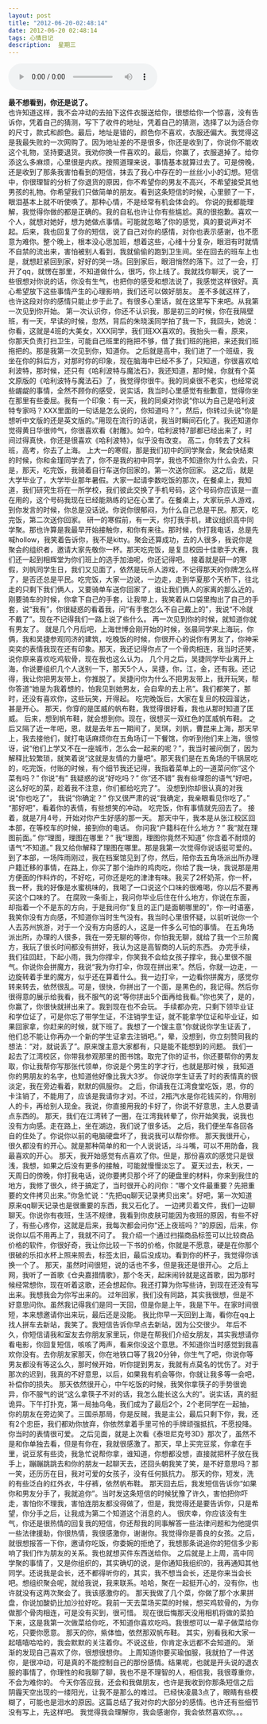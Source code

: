 ```yaml
---
layout: post
title: "2012-06-20-02:48:14"
date: 2012-06-20 02:48:14
tags: 心情日记
description:  星期三
---
```


<!--
<embed src="http://antiserver.kuwo.cn/anti.s?useless=/resource/&format=mp3&rid=MUSIC_981609&response=res&type=convert_url&" autostart = "true" width="330" height="86" >
<audio  controls>
  <source src="/assets/aidekeneng.mp3" type="audio/mpeg">
  Your browser does not support the audio element.
</audio>

<audio muted controls loop autoplay>
  <source src="http://antiserver.kuwo.cn/anti.s?useless=/resource/&format=mp3&rid=MUSIC_981609&response=res&type=convert_url&" type="audio/mpeg">
  Your browser does not support the audio element.
</audio>
-->

<audio autoplay loop controls  src="/assets/aidekeneng.mp3" type="audio/mpeg">
  Your browser does not support the audio element.
</audio>

**最不想看到，你还是说了。**  
也许知道这样，我不会冲动的去拍下这件衣服送给你，很想给你一个惊喜，没有告诉你，凭着自己的猜测，写下了收件的地址，凭着自己的猜测，选择了以为适合你的尺寸，款式和颜色。最后，地址是错的，颜色你不喜欢，衣服还偏大。我觉得这是我最失败的一次网购了。因为地址差的不是很多，你还是收到了，你说你不能收这个礼物，坚持要退货。我劝你换一件喜欢的。最后，你赢了，衣服退掉了。给你添这么多麻烦，心里很是内疚。按照道理来说，事情基本就算过去了。可是傍晚，还是收到了那条我害怕看到的短信，抹去了我心中存在的一丝丝小小的幻想。短信中，你很理智的分析了你退货的原因，你不希望你的男友不高兴，不希望接受其他男孩的礼物。你希望我们只做简单的朋友。看到这条短信的时候，心里颤了一下，眼泪基本上就不听使唤了。那种心情，不是经常有机会体会的。
你说的我都能理解，我觉得你做的都是正确的。我的自私也许让你有些尴尬。真的很抱歉。喜欢一个人，就想对她好，想为她做点事情。可能就忽略了你的感觉，真的要说声对不起。后来，我也回复了你的短信，说了自己对你的感情，对你也表示感谢，也不愿意为难你。整个晚上，根本没心思加班，想着这些，心绪十分复杂，眼泪有时就情不自禁的流出来，害怕被别人看到，我就偷偷的跑到卫生间。坐在回去的班车上也是，就想赶紧回到家，好好的哭一场。回到家后，眼泪悄然的落下。过了一会，打开了qq，就愣在那里，不知道做什么，很巧，你上线了。我就找你聊天，说了一些很想对你说的话，你没有生气，也把你的感受和想法说了，我感觉这样很好。真心希望放下这些事情产生的心理影响，我们还可以做好朋友。
差不多就这样了，也许这段对你的感情只能止步于此了。有很多心里话，就在这里写下来吧。从我第一次见到你开始。
第一次认识你，你还不认识我，那是初三的时候，你在我隔壁班，有一天，早读的时候，忽然，背后的朱晓溪同学拍了我一下，我回头，她说：你看，这就是4班的大美女，XXX同学，我们班XX喜欢的。我抬头一看，原来，你那天负责打扫卫生，可能自己班里的拖把不够，借了我们班的拖把，来还我们班拖把的。那是我第一次见到你，知道你。
之后就是高中，我们进了一个班级，我坐在你的斜后方，对那时你的印象，现在脑海中已经不多了，只知道，你很喜欢哈利波特，那时候，还只有《哈利波特与魔法石》，我还知道，那时候，你就有个英文原版的《哈利波特与魔法石》了，我觉得你很牛。我的同桌很不老实，也经常说些龌龊的事情，全然不顾你的感受，说实话，我当时心里感觉有些歉意，觉得你坐在那里有些委屈。我有一个印象：有一天，我的同桌对你说“你以为自己是哈利波特专家吗？XXX里面的一句话是怎么说的，你知道吗？”，然后，你转过头说“你是想听中文版的还是英文版的。”用现在流行的话说，我当时瞬间石化了。我还知道你觉得黄日华很帅气，你很喜欢看《射雕》。如今，哈利波特7部都已经出来了，时间过得真快，你还是很喜欢《哈利波特》，似乎没有改变。
高二，你转去了文科班，高考，你去了上海。
上大一的寒假，那是我们初中的同学聚会，聚会快结束的时候，你和金瑾同学去了，你不是我的初中同学，我也不知道你为什么会去，只是，那天，吃完饭，我骑着自行车送你回家的。第一次送你回家。
这之后，就是大学毕业了，大学毕业那年暑假。大家一起请李数吃饭的那次，在餐桌上，我知道，我们研究生将在一所学校，我们彼此交换了手机号码，这个号码你应该是一直在用的，这个号码我现在已经能熟练的记在心里了。在餐桌上，大家玩杀人游戏，到你发言的时候，你总是没话说。你说你很郁闷，为什么自己总是平民。那天，吃完饭，第二次送你回家。
研一的寒假前，有一天，你打我手机，建议组织高中同学聚。那也许算是我最早开始接触你，和你有来往。那时候，你打我电话，总是先喊hollow，我笑着告诉你，我不是kitty。聚会还算成功，去的人很多，我说你是聚会的组织者，邀请大家先敬你一杯。那天吃完饭，是复旦校园十佳歌手大赛，我们还一起到相辉堂为你们班上的选手加油呢，你还记得吧。
接着就是研一的寒假，刘帆同学生日，我们又见面了，依然是玩杀人游戏，不记得那天的你牌怎么样了，是否还总是平民。吃完饭，大家一边说，一边走，走到华夏那个天桥下，往北走的只剩下我们俩人，又要骑单车送你回家了，谁让我们俩人的家离的那么近的。刚要骑车的时候，你拿下自己的手套，让我带上，我笑着从口袋里掏出了自己的手套，说“我有”，你很疑惑的看着我，问“有手套怎么不自己戴上的”，我说“不冷就不戴了”。现在不记得我们一路上说了些什么。
再一次见到你的时候，就知道你就有男友了。
就是几个月后吧，上海世博会刚开始的时候，张晨同学来上海玩，你俩，我和吴捷参观同济的建筑，吃晚饭的时候，你很开心的说你有男友了，你神采奕奕的表情我现在还有印象。那天，我还记得你点了一个骨肉相连，我当时还笑，说你原来喜欢吃鸡软骨，现在我也这么认为。
几个月之后，吴捷同学毕业离开上海，你说要组织几个人送别一下，那天5个人，吴捷，你，江，金，还有我。还记得，我让你把男友带上，你推脱了。吴捷问你为什么不把男友带上，我开玩笑，帮你答道“她是为我着想的，怕我见到她男友，会自卑的去上吊”。我们都笑了，那时，还没有喜欢你，这些玩笑，开得起。
吃完晚饭后，大家在复旦的校园溜达，甚是开心。
那天，你穿的是匡威的帆布鞋，我觉得很好看，我也从那时知道了匡威。
后来，想到帆布鞋，就会想到你。现在，很想买一双红色的匡威帆布鞋。
之后又隔了近一年吧，恩，就是去年五一期间了，吴琪，刘帆，曹昆来上海，那天早上，我去接他们，就打电话麻烦你在五角场订一下餐馆，你听到他们来上海，很惊讶，说“他们上学又不在一座城市，怎么会一起来的呢？”，我当时被问倒了，因为解释比较繁琐，就笑着说“这就是友情的力量吧”。那天我们是在五角场的干锅居吃的，吃完饭，付账的时候，有个细节我还记得，我指着菜单上的一道菜问你“这个菜有吗？”
你说“有”
我疑惑的说“好吃吗？”
你“还不错”
我有些埋怨的语气“好吧，这么好吃的菜，趁着我不注意，你们都给吃完了”。
没想到你却很认真的对我说“你也吃了”，
我说“你确定？”
你又很严肃的说“我确定，我亲眼看见你吃了。”
“那好吧”，看着你的表情，有些想笑的冲动。
吃完饭，你有事情就先回去了。
接着，就是7月4号，开始对你产生好感的那一天。
那天中午，我本是从张江校区回本部，在等校车的时候，接到你的电话。
你问我“户籍科在什么地方？”
我“就在理图前面。”
你“理图，理图在哪里？”
我“理图，理图你竟然不知道”
你含着不耐烦的语气“不知道。”
我又给你解释了理图在哪里。那是我第一次觉得你说话挺可爱的。
到了本部，一场阵雨刚过，我在档案馆见到了你，然后，陪你去五角场派出所办理户籍迁移的事情，在路上，你买了那个油炸的鸡肉吃，你给了我一块，我说那是用方便面的作料炸的，不好吃，可你还是吃的津津有味。我买了2杯奶茶，你一杯，我一杯，我的好像是水蜜桃味的，我喝了一口说这个口味的很难喝，你以后不要再买这个口味的了。
在腐败一条街上，我问你毕业后住在什么地方，你说在东面，却指着一个不是东的方向，于是我问你“复旦的正门是面朝哪里的”，你一时语塞，我笑你没有方向感，不知道你当时生气没有。我当时心里很怀疑，以前听说你一个人去苏州旅游，对于一个没有方向感的人，这是一件多么可怕的事情。
在五角场派出所，办理的人很多，我在一旁无聊的等你，你怕我无聊，就给了我一个三阶魔方，我玩了很长时间都没有拼好，我认为这是高智商的人玩的东西。
办完手续，我们往回赶，下起小雨，我为你撑伞，你笑我不会给女孩子撑伞，我心里很不服气。你说你会拼魔方，我说“我为你打伞，你现在拼出来”。然后，你就一边走，一边旋转着手里的魔方，似乎还在算着什么。我一边打伞，一边看你拼魔方，感觉你转来转去，依然很乱。可是，很快，你拼出了一个面，是黑色的，我记得。然后你很得意的展示给我看，我不服气的说“等你拼出5个面再给我看。”你也笑了，是的，你赢了，你很快就拼出来了。我到现在也不会玩。
手续都办完，只剩下领毕业证和学位证了，可是你忘了带学生证，不注销学生证，就不能拿学位证和毕业证，如果回家拿，你赶来的时候，就下班了。我想了一个馊主意“你就说你学生证丢了，他们总不能让你再办一个新的学生证拿去注销吧。”，晕，没想到，你立刻赞同我的想法：“对，就说丢了”。原来馊主意大家都有，只是能不能想到的问题。
我们一起去了江湾校区，你带我参观那里的图书馆。取完了你的证书，你还要帮你的男友取，你让我帮你写那张代领单，你说是个男生的字才行，也就是那时候 ，我知道你的男朋友的名字，也知道他好像比我大3岁。
你说你学生证丢了时的表情真的很淡定，我在旁边看着，默默的佩服你。
之后，你请我在江湾食堂吃饭，恩，你的卡注销了，不能用了，应该是我请你才对。不过，2瓶汽水是你花钱买的，你用别人的卡，再给别人现金。我说，你直接用我的卡好了，你说不好意思，主人总要请点东西的。
那天，我们在江湾转了一圈，在江湾我转晕了，你开始笑我，说我也没有方向感。走在路上，坐在湖边，我们说了很多话。
之后，我们便坐车各回各自的住处了。你说你以前的电脑硬盘坏了，我说我可以帮你修。
那天我很开心，很久都没有的开心。就是那种简单的和一个人说说话，斗斗嘴，可以不用防备，我最喜欢的开心。
那天，我开始感觉有点喜欢了你。但是，那份喜欢的感觉只是很浅，我想，如果之后没有更多的接触，可能就慢慢淡忘了。
夏天过去，秋天，一天周日的傍晚，你打我电话，说你要拷贝那个坏了的硬盘里的材料，你来到我住的地方，我修了很久，终于搞定了，当时很开心的问你：“哪个文件最重要？先把重要的文件拷贝出来。”你急忙说：“先把qq聊天记录拷贝出来”。好吧，第一次知道原来qq聊天记录也是很重要的东西，我又石化了。
一边拷贝着文件，我们一边聊聊天。你说你有夜班，生活不规律，我看到你皮肤可能因为夜班的原因，有些不好了，有些心疼你，这就是后来，我每次都会问你“还上夜班吗？”的原因，后来，你说你以后不用再上了，我就不问了。
我介绍一个通过扫描商品标签可以比较商品价格的软件，你很好奇，我让你比较一下书的价格，你就是不愿意，硬是在你那个很破的乐扣水杯上照来照去，标签太旧，最后没成功。看到你的杯子，我觉得你该换一个了。
那天，虽然时间很短，说的话也不多，但是我还是很开心。
之后上网，我听了一首歌《仓央嘉措情歌》，那个冬天，起床闹铃就是这首歌，因为那时候经常想你，现在听着这歌，还会想起你。我还打算为你写些诗，到现在还没有写出来。我想我会为你写出来的。
过年回家，我们没有同路，其实我很想，但是不好意思问你。虽然我记得我们是同一天回，但是你是上午，我是下午。在家时间很短，本来想邀请你出来玩，最后还是没能。
我比你早一天回到上海，看你在qq上找人拼车去新站，我笑了。我短信告诉你早点去新站，因为公交很少。
年后不久，你短信请我和室友去你朋友家里玩，你是在帮我们介绍女朋友，其实我想请你看电影，你回复短信，咳咳了两声，看来你没这个意思。不知道你当时感觉到我喜欢你没有。去你朋友家那天，你在地铁口等了我20分钟，你生气了吧，你说你等男友都没有等这么久，那时候开始，听你提到男友，我就有点莫名的忧伤了。对于那次的迟到，我真的不好意思，以后，如果我有机会等你，你就让我多等一会吧，补偿你的损失。
那天依然很开心，中午吃饭的时候，我笑你拿筷子的手势很诡异，你不服气的说“这么拿筷子不对的话，我怎么能长这么大的”。说实话，真的挺诡异。下午打扑克，第一局抽乌龟，我们成为了最后2个，2个老同学在一起抽，你的朋友在旁边笑了。三国杀那局，你是反贼，我是主公，最后只剩下你，我，还有2个忠臣，我们都劝你放弃，你依然拿着手里可怜的手牌顽强抵抗，不愿投降。你当时的表情很可爱。
之后见面，就是上次看《泰坦尼克号3D》那次了，虽然不是和你单独去看，但是有你在，我就很感激了。那天，早上买完豆浆，你拿在手里，说豆浆有些烫，我急忙说帮你拿，谁知道，你想都没想，直接就把杯子放在我手上，蹦蹦跳跳去和你的朋友一起聊天去，还回头朝我笑了笑，是不好意思吗？那一笑，还历历在目，我对可爱的女孩子，没有任何抵抗力。
那天的你，短发，洗的有些泛白的红外衣，牛仔裤，依然帆布鞋。
那天回去后，我发短信告诉你“如果你和男友分手了，我就追你”。当时发这条短信的时候犹豫了许久，害怕把你吓走，害怕你不理我，害怕连朋友都没得做了，但是，我觉得还是要告诉你，只是希望，你分手之后，让我成为第二个知道这个消息的人。
很庆幸，你应该没有生气，你还是很热情的回复我的短信，你还帮我的同事解答一些法律问题和为他提供一些法律援助，你很热情，我很感激你，谢谢你。我觉得你是善良的女孩。之后，就很想报答一下你，邀请你吃饭，你委婉的拒绝了，我想那条说追你的短信多少影响了我们作为朋友的关系。我也就想买件东西送给你。
之后就是上上周，高中同学聚的事情了，又是你组织的，其实确切的说，是你通知我组织的，我再通知其他同学。还说我是会长，还不都得听你的，其实，我不想当会长，还是你来当会长吧。想组织聚会呢，就给我说，我来联系。哈哈，聚在一起挺开心的，没有你，也许就没有这两次聚会了。我该感激你的。
那天我做了几个菜，你做了那个水果拼盘，你说加酸奶比加沙拉好吃。我前一天去菜场买菜的时候，想买鸡软骨的，为你做那个骨肉相连，可是没有买到，很可惜。
现在很后悔那天没用相机将做的菜拍下来，这是我第一次做菜给你吃，不知道你喜欢吃吗。我很想可以一辈子做菜给你吃，只要你愿意。
那天的你，紫体恤，依然那双帆布鞋。
其实，别看我和大家一起嘻嘻哈哈的，我会默默的关注着你。不说这些，你肯定永远都不会知道的。
渐渐的发现自己喜欢了你，很想很想你。
上周知道你要买瑜伽服，我就拍了一件送你，是很冲动，可是真的不能控制自己的那份感情。结果呢，也就是开头说的退衣服的事情了，你理性的和我聊了聊，我也不是不理智的人，相信我，我很尊重你，不会为难你的。
今天你答应我，还会和我做朋友，也许是我收到你那条短信之后阴霾天空出现的一缕阳光，让我不是那么的难过。
已经快凌晨3点了，眼睛有些模糊了，可能也是泪水的原因。这篇总结了我对你的大部分的感情。也许还有些细节没有写上，先这样吧。
我觉得我会理解你，我会感谢你，我会依然喜欢你。。。
